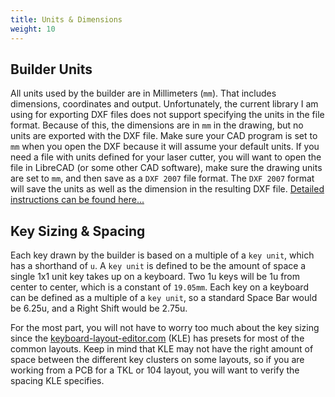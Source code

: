 ```yaml
---
title: Units & Dimensions
weight: 10
---
```


## Builder Units

All units used by the builder are in Millimeters (`mm`).  That includes dimensions, coordinates and output.  Unfortunately, the current library I am using for exporting DXF files does not support specifying the units in the file format.  Because of this, the dimensions are in `mm` in the drawing, but no units are exported with the DXF file.  Make sure your CAD program is set to `mm` when you open the DXF because it will assume your default units.  If you need a file with units defined for your laser cutter, you will want to open the file in LibreCAD (or some other CAD software), make sure the drawing units are set to `mm`, and then save as a `DXF 2007` file format.  The `DXF 2007` format will save the units as well as the dimension in the resulting DXF file.  [Detailed instructions can be found here...](/pro-tips/#save-a-dxf-with-units)

## Key Sizing & Spacing

Each key drawn by the builder is based on a multiple of a `key unit`, which has a shorthand of `u`.  A `key unit` is defined to be the amount of space a single 1x1 unit key takes up on a keyboard.  Two 1u keys will be 1u from center to center, which is a constant of `19.05mm`.  Each key on a keyboard can be defined as a multiple of a `key unit`, so a standard Space Bar would be 6.25u, and a Right Shift would be 2.75u.  

For the most part, you will not have to worry too much about the key sizing since the <a href="http://www.keyboard-layout-editor.com/" target="_blank">keyboard-layout-editor.com</a> (KLE) has presets for most of the common layouts.  Keep in mind that KLE may not have the right amount of space between the different key clusters on some layouts, so if you are working from a PCB for a TKL or 104 layout, you will want to verify the spacing KLE specifies.